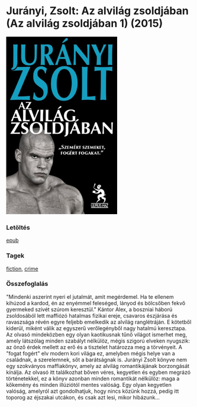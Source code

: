 # <a name="id_374">Jurányi, Zsolt: Az alvilág zsoldjában (Az alvilág zsoldjában 1) (2015)</a>
<img src="https://github.com/BercziSandor/calibre_lib/raw/main/libs/main/Juranyi%2C%20Zsolt/Az%20alvilag%20zsoldjaban%20%28374%29/cover.jpg" alt="cover" width="300"/>

### Letöltés
[epub](https://github.com/BercziSandor/calibre_lib/raw/main/libs/main/Juranyi%2C%20Zsolt/Az%20alvilag%20zsoldjaban%20%28374%29/Az%20alvilag%20zsoldjaban%20-%20Juranyi%2C%20Zsolt.epub)

### Tagek
[fiction](https://github.com/berczisandor/calibre_lib/libs/main/_details/_tags/fiction), [crime](https://github.com/berczisandor/calibre_lib/libs/main/_details/_tags/crime)

### Összefoglalás
<div>
<p>"Mindenki aszerint nyeri el jutalmát, amit megérdemel. Ha te ellenem kihúzod a kardod, én az enyémmel feleséged, lányod és bölcsőben fekvő gyermeked szívét szúrom keresztül." Kántor Alex, a boszniai háború zsoldosából lett maffiózó hatalmas fizikai ereje, csavaros észjárása és ravaszsága révén egyre feljebb emelkedik az alvilág ranglétráján. E kötetből kiderül, miként válik az egyszerű verőlegényből nagy hatalmú keresztapa. Az olvasó mindeközben egy olyan kaotikusnak tűnő világot ismerhet meg, amely látszólag minden szabályt nélkülöz, mégis szigorú elveken nyugszik: az önző érdek mellett az erő és a tisztelet határozza meg a törvényeit. A "fogat fogért" elv modern kori világa ez, amelyben mégis helye van a családnak, a szerelemnek, sőt a barátságnak is. Jurányi Zsolt könyve nem egy szokványos maffiakönyv, amely az alvilág romantikájának borzongását kínálja. Az olvasó itt találkozhat bőven véres, kegyetlen és egyben megrázó történetekkel, ez a könyv azonban minden romantikát nélkülöz: maga a kőkemény és minden illúziótól mentes valóság. Egy olyan kegyetlen valóság, amelyról azt gondolhatjuk, hogy nincs közünk hozzá, pedig itt toporog az éjszakai utcákon, és csak azt lesi, mikor hibázunk...</p></div>


